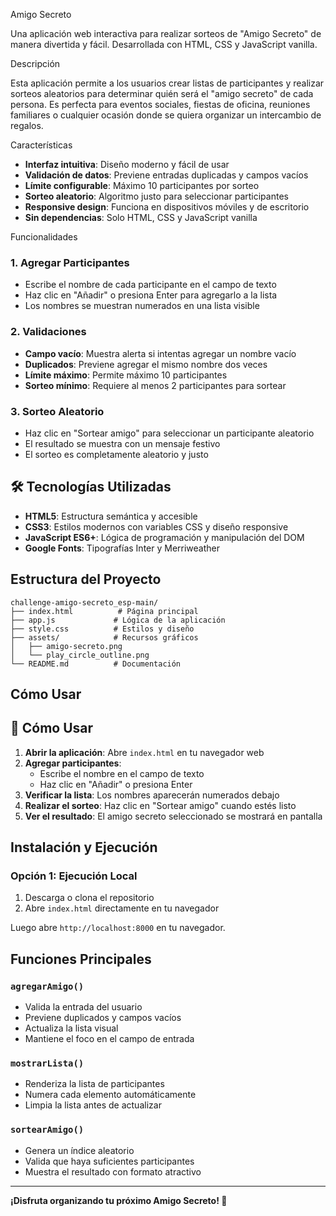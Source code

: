 Amigo Secreto

Una aplicación web interactiva para realizar sorteos de "Amigo Secreto" de manera divertida y fácil. Desarrollada con HTML, CSS y JavaScript vanilla.

Descripción

Esta aplicación permite a los usuarios crear listas de participantes y realizar sorteos aleatorios para determinar quién será el "amigo secreto" de cada persona. Es perfecta para eventos sociales, fiestas de oficina, reuniones familiares o cualquier ocasión donde se quiera organizar un intercambio de regalos.

Características

- **Interfaz intuitiva**: Diseño moderno y fácil de usar
- **Validación de datos**: Previene entradas duplicadas y campos vacíos
- **Límite configurable**: Máximo 10 participantes por sorteo
- **Sorteo aleatorio**: Algoritmo justo para seleccionar participantes
- **Responsive design**: Funciona en dispositivos móviles y de escritorio
- **Sin dependencias**: Solo HTML, CSS y JavaScript vanilla

Funcionalidades

### 1. Agregar Participantes
- Escribe el nombre de cada participante en el campo de texto
- Haz clic en "Añadir" o presiona Enter para agregarlo a la lista
- Los nombres se muestran numerados en una lista visible

### 2. Validaciones
- **Campo vacío**: Muestra alerta si intentas agregar un nombre vacío
- **Duplicados**: Previene agregar el mismo nombre dos veces
- **Límite máximo**: Permite máximo 10 participantes
- **Sorteo mínimo**: Requiere al menos 2 participantes para sortear

### 3. Sorteo Aleatorio
- Haz clic en "Sortear amigo" para seleccionar un participante aleatorio
- El resultado se muestra con un mensaje festivo
- El sorteo es completamente aleatorio y justo

## 🛠️ Tecnologías Utilizadas

- **HTML5**: Estructura semántica y accesible
- **CSS3**: Estilos modernos con variables CSS y diseño responsive
- **JavaScript ES6+**: Lógica de programación y manipulación del DOM
- **Google Fonts**: Tipografías Inter y Merriweather

## Estructura del Proyecto

```
challenge-amigo-secreto_esp-main/
├── index.html          # Página principal
├── app.js             # Lógica de la aplicación
├── style.css          # Estilos y diseño
├── assets/            # Recursos gráficos
│   ├── amigo-secreto.png
│   └── play_circle_outline.png
└── README.md          # Documentación
```

## Cómo Usar
## 🎯 Cómo Usar

1. **Abrir la aplicación**: Abre `index.html` en tu navegador web
2. **Agregar participantes**: 
   - Escribe el nombre en el campo de texto
   - Haz clic en "Añadir" o presiona Enter
3. **Verificar la lista**: Los nombres aparecerán numerados debajo
4. **Realizar el sorteo**: Haz clic en "Sortear amigo" cuando estés listo
5. **Ver el resultado**: El amigo secreto seleccionado se mostrará en pantalla

## Instalación y Ejecución

### Opción 1: Ejecución Local
1. Descarga o clona el repositorio
2. Abre `index.html` directamente en tu navegador


Luego abre `http://localhost:8000` en tu navegador.


## Funciones Principales
      
### `agregarAmigo()`
- Valida la entrada del usuario
- Previene duplicados y campos vacíos
- Actualiza la lista visual
- Mantiene el foco en el campo de entrada

### `mostrarLista()`
- Renderiza la lista de participantes
- Numera cada elemento automáticamente
- Limpia la lista antes de actualizar

### `sortearAmigo()`
- Genera un índice aleatorio
- Valida que haya suficientes participantes
- Muestra el resultado con formato atractivo

---

**¡Disfruta organizando tu próximo Amigo Secreto! 🎉** 